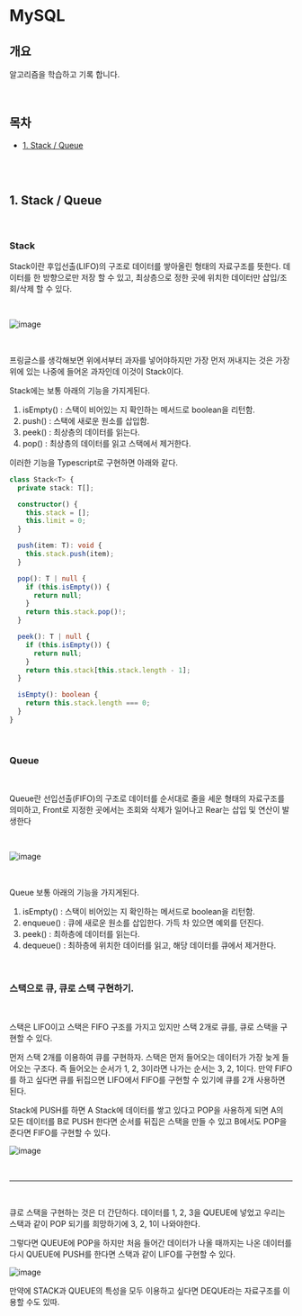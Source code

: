 # MySQL

## 개요

알고리즘을 학습하고 기록 합니다.

<br />

## 목차

- [1. Stack / Queue](#1-stack--queue)

<br />
<br />

## 1. Stack / Queue

<br />

### Stack

Stack이란 후입선출(LIFO)의 구조로 데이터를 쌓아올린 형태의 자료구조를 뜻한다. 데이터를 한 방향으로만 저장 할 수 있고, 최상층으로 정한 곳에 위치한 데이터만 삽입/조회/삭제 할 수 있다.

<br />

![image](https://github.com/pinomaker-hoo/TIL/assets/56928532/3d18bc56-5964-4ddd-8b30-d392ac982500)

<br />

프링글스를 생각해보면 위에서부터 과자를 넣어야하지만 가장 먼저 꺼내지는 것은 가장 위에 있는 나중에 들어온 과자인데 이것이 Stack이다.

Stack에는 보통 아래의 기능을 가지게된다.

1. isEmpty() : 스택이 비어있는 지 확인하는 메서드로 boolean을 리턴함.
2. push() : 스택에 새로운 원소를 삽입함.
3. peek() : 최상층의 데이터를 읽는다.
4. pop() : 최상층의 데이터를 읽고 스택에서 제거한다.

이러한 기능을 Typescript로 구현하면 아래와 같다.

```typescript
class Stack<T> {
  private stack: T[];

  constructor() {
    this.stack = [];
    this.limit = 0;
  }

  push(item: T): void {
    this.stack.push(item);
  }

  pop(): T | null {
    if (this.isEmpty()) {
      return null;
    }
    return this.stack.pop()!;
  }

  peek(): T | null {
    if (this.isEmpty()) {
      return null;
    }
    return this.stack[this.stack.length - 1];
  }

  isEmpty(): boolean {
    return this.stack.length === 0;
  }
}
```

<br />

### Queue

<br />

Queue란 선입선출(FIFO)의 구조로 데이터를 순서대로 줄을 세운 형태의 자료구조를 의미하고, Front로 지정한 곳에서는 조회와 삭제가 일어나고 Rear는 삽입 및 연산이 발생한다

<br />

![image](https://github.com/pinomaker-hoo/TIL/assets/56928532/8db94332-161b-468a-a48e-90a9b96418f8)

<br />

Queue 보통 아래의 기능을 가지게된다.

1. isEmpty() : 스택이 비어있는 지 확인하는 메서드로 boolean을 리턴함.
2. enqueue() : 큐에 새로운 원소를 삽입한다. 가득 차 있으면 예외를 던진다.
3. peek() : 최하층에 데이터를 읽는다.
4. dequeue() : 최하층에 위치한 데이터를 읽고, 해당 데이터를 큐에서 제거한다.

<br />

### 스택으로 큐, 큐로 스택 구현하기.

<br />

스택은 LIFO이고 스택은 FIFO 구조를 가지고 있지만 스택 2개로 큐를, 큐로 스택을 구현할 수 있다.

먼저 스택 2개를 이용하여 큐를 구현하자. 스택은 먼저 들어오는 데이터가 가장 늦게 들어오는 구조다. 즉 들어오는 순서가 1, 2, 3이라면 나가는 순서는 3, 2, 1이다. 만약 FIFO를 하고 싶다면 큐를 뒤집으면 LIFO에서 FIFO를 구현할 수 있기에 큐를 2개 사용하면 된다.

Stack에 PUSH를 하면 A Stack에 데이터를 쌓고 있다고 POP을 사용하게 되면 A의 모든 데이터를 B로 PUSH 한다면 순서를 뒤집은 스택을 만들 수 있고 B에서도 POP을 준다면 FIFO를 구현할 수 있다.

![image](https://github.com/pinomaker-hoo/TIL/assets/56928532/64dc81d5-4db9-46b1-b828-db84efc10df6)

<br />
<hr />

<br />

큐로 스택을 구현하는 것은 더 간단하다. 데이터를 1, 2, 3을 QUEUE에 넣었고 우리는 스택과 같이 POP 되기를 희망하기에 3, 2, 1이 나와야한다.

그렇다면 QUEUE에 POP을 하지만 처음 들어간 데이터가 나올 때까지는 나온 데이터를 다시 QUEUE에 PUSH를 한다면 스택과 같이 LIFO를 구현할 수 있다.

![image](https://github.com/pinomaker-hoo/TIL/assets/56928532/63a43523-a584-4057-b118-9ca698be52f2)

만약에 STACK과 QUEUE의 특성을 모두 이용하고 싶다면 DEQUE라는 자료구조를 이용할 수도 있따.
